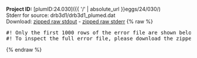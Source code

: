 **Project ID:** [plumID:24.030]({{ '/' | absolute_url }}eggs/24/030/)  
Stderr for source:  drb3d1/drb3d1_plumed.dat   
Download: [zipped raw stdout](drb3d1_plumed.dat.plumed_master.stdout.txt.zip) - [zipped raw stderr](drb3d1_plumed.dat.plumed_master.stderr.txt.zip) 
{% raw %}
<pre>
#! Only the first 1000 rows of the error file are shown below
#! To inspect the full error file, please download the zipped raw stderr file above
</pre>
{% endraw %}
